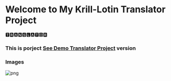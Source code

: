 # Welcome to My Krill-Lotin Translator Project

🆃🆁🅰🅽🆂🅻🅰🆃🅾🆁

<h3> This is porject <a href="https://translator-beknur.netlify.app/">See Demo Translator Project</a> version </h3>

### Images
![png](https://github.com/beknurmaxalbayev/Krill-Lotin_Translator/blob/main/2.png?raw=true)
